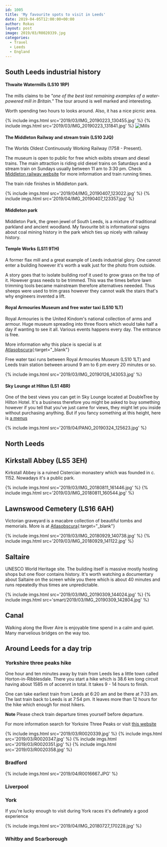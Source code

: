 ```yaml
---
id: 1005
title: 'My favourite spots to visit in Leeds'
date: 2019-04-05T12:00:00+00:00
author: Rokas
layout: post
image: 2019/03/R0020339.jpg
categories:
  - Travel
  - Leeds
  - England
---
```

## South Leeds industrial history
#### Thwaite Watermills (LS10 1RP)
The mills claims to be _"one of the best last remaining examples of a water-powered mill in Britain."_ The tour around is well marked and interesting.

Worth spending two hours to looks around. Also, it has a nice picnic area.

{% include imgs.html src='2019/03/IMG_20190223_130455.jpg' %}
{% include imgs.html src='2019/03/IMG_20190223_131841.jpg' %}
![Mills](https://d1ra7kav7kguzj.cloudfront.net/VID_20190223_131816.gif)

#### The Middleton Railway and stream train (LS10 2JQ)
The Worlds Oldest Continuously Working Railway (1758 - Present).

The museum is open to public for free which exibits stream and diesel trains. The main attraction is riding old diesel trains on Saturdays and a stream train on Sundays usually between 11 am to 3:30 pm. Check [Middleton railway website](http://middletonrailway.org.uk/) for more information and train running times.

The train ride finishes in Middleton park.

{% include imgs.html src='2019/04/IMG_20190407_123022.jpg' %}
{% include imgs.html src='2019/04/IMG_20190407_123357.jpg' %}

#### Middleton park
Middleton Park, the green jewel of South Leeds, is a mixture of traditional parkland and ancient woodland. My favourite bit is informational signs about coal mining history in the park which ties up nicely with railway history.

#### Temple Works (LS11 9TH)
A former flax mill and a great example of Leeds industrial glory. One cannot enter a building however it's worth a walk just for the photo from outside.

A story goes that to isolate building roof it used to grow grass on the top of it. However grass needs to be trimmed. This was the times before lawn trimming tools became mainstream therefore alternatives neeeded. Thus sheeps were used to trim grass however they cannot walk the stairs that's why engineers invented a lift.

#### Royal Armouries Museum and free water taxi (LS10 1LT)
Royal Armouries is the United Kindom's national collection of arms and armour. Huge museum spreading into three floors which would take half a day if wanting to see it all. Various events happens every day. The entrance is free.

More information why this place is special is at [Atlasobscura](https://www.atlasobscura.com/places/horned-helmet-of-henry-viii){:target="_blank"}

Free water taxi runs between Royal Armouries Museum (LS10 1LT) and Leeds train station between around 9 am to 6 pm every 20 minutes or so.

{% include imgs.html src='2019/03/IMG_20190126_143053.jpg' %}

#### Sky Lounge at Hilton (LS1 4BR)
One of the best views you can get in Sky Lounge located at DoubleTree by Hilton Hotel. It's a business therefore you might be asked to buy something however if you tell that you've just came for views, they might let you inside without purchasing anything. But if you fancy something at this height, here is [a menus](http://www.leedsskylounge.co.uk/#menus)

{% include imgs.html src='2019/04/PANO_20190324_125623.jpg' %}

## North Leeds

## Kirkstall Abbey (LS5 3EH)
Kirkstall Abbey is a ruined Cistercian monastery which was founded in c. 1152. Nowadays it's a public park.

{% include imgs.html src='2019/03/IMG_20180811_161446.jpg' %}
{% include imgs.html src='2019/03/IMG_20180811_160544.jpg' %}

## Lawnswood Cemetery (LS16 6AH)
Victorian graveyard is a macabre collection of beautiful tombs and memorials. More is at [Atlasobscura](https://www.atlasobscura.com/places/lawnswood-cemetery){:target="_blank"}

{% include imgs.html src='2019/03/IMG_20180929_140738.jpg' %}
{% include imgs.html src='2019/03/IMG_20180929_141122.jpg' %}

## Saltaire
UNESCO World Heritage site. The building itself is massive mostly hosting shops but one floor contains history. It's worth watching a documentary about Saltaire on the screen while you there which is about 40 minutes and runs repeatedly thus times are unpredictable.

{% include imgs.html src='2019/03/IMG_20190309_144024.jpg' %}
{% include imgs.html src='smart/2019/03/IMG_20190309_142804.jpg' %}

## Canal
Walking along the River Aire is enjoyable time spend in a calm and quiet. Many marvelious bridges on the way too.

## Around Leeds for a day trip
### Yorkshire three peaks hike
One hour and ten minutes away by train from Leeds lies a little town called Horton-in-Ribblesdale. There you start a hike which is 38.6 km long circuit having about 1585 m of accennt in total. It takes 9 - 14 hours to finish.

One can take earliest train from Leeds at 6:20 am and be there at 7:33 am. The last train back to Leeds is at 7:54 pm. It leaves more than 12 hours for the hike which enough for most hikers.

__Note__ Please check train departure times yourself before departure. 

For more information search for Yorksire Three Peaks or visit [this website](https://www.threepeakschallenge.uk/yorkshire-three-peaks-challenge/)

{% include imgs.html src='2019/03/R0020339.jpg' %}
{% include imgs.html src='2019/03/R0020347.jpg' %}
{% include imgs.html src='2019/03/R0020351.jpg' %}
{% include imgs.html src='2019/03/R0020358.jpg' %}

### Bradford



{% include imgs.html src='2019/04/R0016667.JPG' %}

### Liverpool

### York
If you're lucky enough to visit during York races it's definately a good experience

{% include imgs.html src='2019/04/IMG_20180727_170228.jpg' %}

### Whitby and Scarborough

